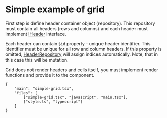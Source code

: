 # Simple example of grid

First step is define header container object (repository). This repository must contain
all headers (rows and columns) and each header must implement [IHeader](/api/headers#IHeader) interface.

Each header can contain `$id` property - unique header identifier.
This identifier must be unique for all row and column headers.
If this property is omitted, [HeaderRepository](/api/headers) will assign indices automatically.
Note, that in this case this will be mutation.

Grid does not render headers and cells itself, you must implement render functions and provide
it to the component.

```app.example
{
    "main": "simple-grid.tsx",
    "files": [
        ["simple-grid.tsx", "javascript", "main.tsx"],
        ["style.ts", "typescript"]
    ]
}
```